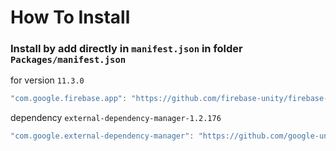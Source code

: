 # How To Install

### Install by add directly in `manifest.json` in folder `Packages/manifest.json`

for version `11.3.0`
```csharp
"com.google.firebase.app": "https://github.com/firebase-unity/firebase-app.git#11.3.0",
```

dependency `external-dependency-manager-1.2.176`
```csharp
"com.google.external-dependency-manager": "https://github.com/google-unity/external-dependency-manager.git#1.2.176",
```
